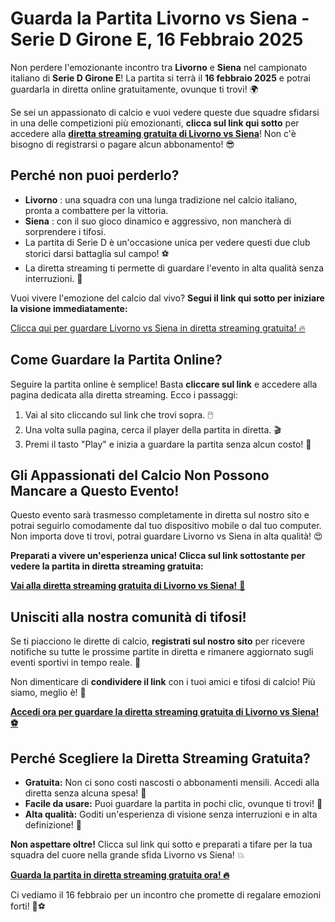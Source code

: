 # Guarda la Partita Livorno vs Siena - Serie D Girone E, 16 Febbraio 2025

Non perdere l'emozionante incontro tra **Livorno** e **Siena** nel campionato italiano di **Serie D Girone E**! La partita si terrà il **16 febbraio 2025** e potrai guardarla in diretta online gratuitamente, ovunque ti trovi! 🌍

Se sei un appassionato di calcio e vuoi vedere queste due squadre sfidarsi in una delle competizioni più emozionanti, **clicca sul link qui sotto** per accedere alla [**diretta streaming gratuita di Livorno vs Siena**](https://tinyurl.com/livestreamfreeo?st=Livorno+vs+Siena&si=gh)! Non c'è bisogno di registrarsi o pagare alcun abbonamento! 😎

## Perché non puoi perderlo?

- **Livorno** : una squadra con una lunga tradizione nel calcio italiano, pronta a combattere per la vittoria.
- **Siena** : con il suo gioco dinamico e aggressivo, non mancherà di sorprendere i tifosi.
- La partita di Serie D è un'occasione unica per vedere questi due club storici darsi battaglia sul campo! ⚽
- La diretta streaming ti permette di guardare l'evento in alta qualità senza interruzioni. 🎥

Vuoi vivere l'emozione del calcio dal vivo? **Segui il link qui sotto per iniziare la visione immediatamente:**

[Clicca qui per guardare Livorno vs Siena in diretta streaming gratuita! 🔥](https://tinyurl.com/livestreamfreeo?st=Livorno+vs+Siena&si=gh)

## Come Guardare la Partita Online?

Seguire la partita online è semplice! Basta **cliccare sul link** e accedere alla pagina dedicata alla diretta streaming. Ecco i passaggi:

1. Vai al sito cliccando sul link che trovi sopra. 🖱️
2. Una volta sulla pagina, cerca il player della partita in diretta. 🎬
3. Premi il tasto "Play" e inizia a guardare la partita senza alcun costo! 🔴

## Gli Appassionati del Calcio Non Possono Mancare a Questo Evento!

Questo evento sarà trasmesso completamente in diretta sul nostro sito e potrai seguirlo comodamente dal tuo dispositivo mobile o dal tuo computer. Non importa dove ti trovi, potrai guardare Livorno vs Siena in alta qualità! 😍

**Preparati a vivere un'esperienza unica! Clicca sul link sottostante per vedere la partita in diretta streaming gratuita:**

[**Vai alla diretta streaming gratuita di Livorno vs Siena!** 🎉](https://tinyurl.com/livestreamfreeo?st=Livorno+vs+Siena&si=gh)

## Unisciti alla nostra comunità di tifosi!

Se ti piacciono le dirette di calcio, **registrati sul nostro sito** per ricevere notifiche su tutte le prossime partite in diretta e rimanere aggiornato sugli eventi sportivi in tempo reale. 🚀

Non dimenticare di **condividere il link** con i tuoi amici e tifosi di calcio! Più siamo, meglio è! 📢

[**Accedi ora per guardare la diretta streaming gratuita di Livorno vs Siena! ⚽**](https://tinyurl.com/livestreamfreeo?st=Livorno+vs+Siena&si=gh)

## Perché Scegliere la Diretta Streaming Gratuita?

- **Gratuita:** Non ci sono costi nascosti o abbonamenti mensili. Accedi alla diretta senza alcuna spesa! 💸
- **Facile da usare:** Puoi guardare la partita in pochi clic, ovunque ti trovi! 📱
- **Alta qualità:** Goditi un'esperienza di visione senza interruzioni e in alta definizione! 🎥

**Non aspettare oltre!** Clicca sul link qui sotto e preparati a tifare per la tua squadra del cuore nella grande sfida Livorno vs Siena! 💥

[**Guarda la partita in diretta streaming gratuita ora! 🔥**](https://tinyurl.com/livestreamfreeo?st=Livorno+vs+Siena&si=gh)

Ci vediamo il 16 febbraio per un incontro che promette di regalare emozioni forti! 💪⚽
